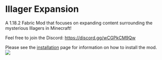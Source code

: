# Illager Expansion
A 1.18.2 Fabric Mod that focuses on expanding content surrounding the mysterious Illagers in Minecraft!

Feel free to join the Discord: https://discord.gg/wCGPkCM9Qw

Please see the [installation](https://github.com/OhDricky/Illager-Expansion/wiki/Installation) page for information on how to install the mod.\
![](https://i.postimg.cc/c1b45tRZ/OBp7tUT.png)
